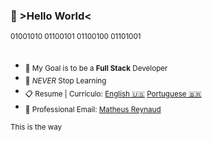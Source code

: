 ### 👾 >Hello World<

<sub>01001010 01100101 01100100 01101001</sub>
 
  
##    
-  <sub>🎯 My Goal is to be a **Full Stack** Developer</sub>
-  <sub>🌱 _NEVER_ Stop Learning</sub>
-  <sub>📋 Resume | Currículo: <a href="https://docs.google.com/document/d/1w4g_4zZ8i05_2ESP9ZEejNeK4iP2G-AvQtce_7e4WFM/edit?usp=sharing">English 🇺🇸</a> <a href="https://docs.google.com/document/d/15fE-64TB8ACj-kOnX3z-QXHaFV_s57mEplR7lM6sWcA/edit?usp=sharing">Portuguese 🇧🇷</a></sub>
-  <sub>📧 Professional Email: <a href="mailto:birdie_plovers0d@icloud.com">Matheus Reynaud</a></sub>

<sub>This is the way</sub>
